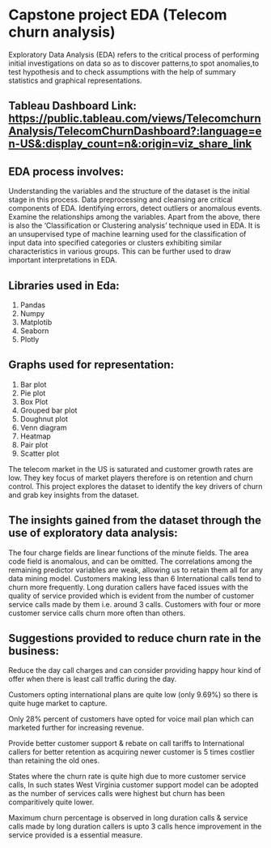 # Capstone project EDA (Telecom churn analysis)

Exploratory Data Analysis (EDA) refers to the critical process of performing initial investigations on data so as to discover patterns,to spot anomalies,to test hypothesis and to check assumptions with the help of summary statistics and graphical representations.

## Tableau Dashboard Link: https://public.tableau.com/views/TelecomchurnAnalysis/TelecomChurnDashboard?:language=en-US&:display_count=n&:origin=viz_share_link

## EDA process involves:
Understanding the variables and the structure of the dataset is the initial stage in this process.
Data preprocessing and cleansing are critical components of EDA.
Identifying errors, detect outliers or anomalous events.
Examine the relationships among the variables.
Apart from the above, there is also the ‘Classification or Clustering analysis’ technique used in EDA. 
It is an unsupervised type of machine learning used for the classification of input data into specified 
categories or clusters exhibiting similar characteristics in various groups. 
This can be further used to draw important interpretations in EDA.

## Libraries used in Eda:
1. Pandas
2. Numpy
3. Matplotib
4. Seaborn
5. Plotly

## Graphs used for representation:
1. Bar plot
2. Pie plot
3. Box Plot
4. Grouped bar plot
5. Doughnut plot
6. Venn diagram
7. Heatmap
8. Pair plot
9. Scatter plot

The telecom market in the US is saturated and customer growth rates are low.
They key focus of market players therefore is on retention and churn control. 
This project explores the dataset to identify the key drivers of churn and grab key insights from the dataset.

## The insights gained from the dataset through the use of exploratory data analysis:

The four charge fields are linear functions of the minute fields.
The area code field is anomalous, and can be omitted.
The correlations among the remaining predictor variables are weak, allowing us to retain them all for any data mining model.
Customers making less than 6 International calls tend to churn more frequently.
Long duration callers have faced issues with the quality of service provided which is evident from 
the number of customer service calls made by them i.e. around 3 calls.
Customers with four or more customer service calls churn more often than others.

## Suggestions provided to reduce churn rate in the business:

Reduce the day call charges and can consider providing happy hour kind of offer when there is least call traffic during the day.

Customers opting international plans are quite low (only 9.69%) so there is quite huge market to capture.

Only 28% percent of customers have opted for voice mail plan which can marketed further for increasing revenue.

Provide better customer support & rebate on call tariffs to International callers for better retention as acquiring newer customer 
is 5 times costlier than retaining the old ones.

States where the churn rate is quite high due to more customer service calls, 
In such states West Virginia customer support model can be adopted as the number of services calls were highest but churn has been comparitively quite lower.

Maximum churn percentage is observed in long duration calls & service calls made by long duration callers is upto 3 calls hence improvement in the 
service provided is a essential measure.
